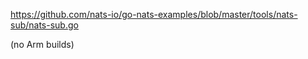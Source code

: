 https://github.com/nats-io/go-nats-examples/blob/master/tools/nats-sub/nats-sub.go

(no Arm builds)
